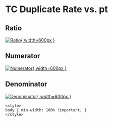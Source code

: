 # TC Duplicate Rate vs. pt

## Ratio

[![Ratio](../mtv/var/TC_duplrate_pt.png){ width=600px }](../mtv/var/TC_duplrate_pt.pdf)

## Numerator

[![Numerator](../mtv/num/TC_duplrate_pt_num.png){ width=600px }](../mtv/num/TC_duplrate_pt_num.pdf)

## Denominator

[![Denominator](../mtv/den/TC_duplrate_pt_den.png){ width=600px }](../mtv/den/TC_duplrate_pt_den.pdf)


``` {=html}
<style>
body { min-width: 100% !important; }
</style>
```
